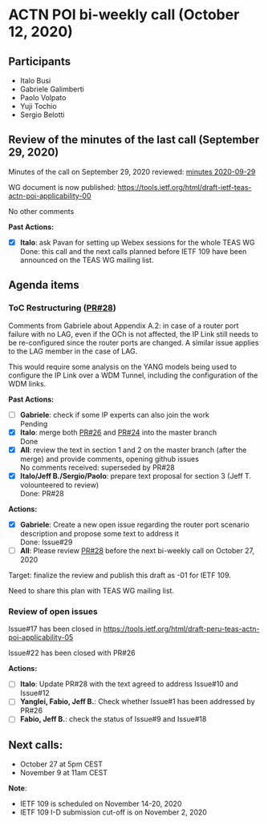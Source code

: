 # ACTN POI bi-weekly call (October 12, 2020)

## Participants
- Italo Busi
- Gabriele Galimberti
- Paolo Volpato
- Yuji Tochio
- Sergio Belotti

## Review of the minutes of the last call (September 29, 2020)

Minutes of the call on September 29, 2020 reviewed: [minutes 2020-09-29](https://github.com/FabioPeruzzini/actn-poi/blob/master/minutes/minutes%202020-09-29.md)

WG document is now published: https://tools.ietf.org/html/draft-ietf-teas-actn-poi-applicability-00

No other comments

**Past Actions:**
- [x] __Italo__: ask Pavan for setting up Webex sessions for the whole TEAS WG\
Done: this call and the next calls planned before IETF 109 have been announced on the TEAS WG mailing list.

## Agenda items

### ToC Restructuring ([PR#28](https://github.com/FabioPeruzzini/actn-poi/pull/28))

Comments from Gabriele about Appendix A.2: in case of a router port failure with no LAG, even if the OCh is not affected, the IP Link still needs to be re-configured since the router ports are changed. A similar issue applies to the LAG member in the case of LAG.

This would require some analysis on the YANG models being used to configure the IP Link over a WDM Tunnel, including the configuration of the WDM links.

**Past Actions:**
- [ ] __Gabriele__: check if some IP experts can also join the work\
Pending
- [x] __Italo__: merge both [PR#26](https://github.com/FabioPeruzzini/actn-poi/pull/26) and [PR#24](https://github.com/FabioPeruzzini/actn-poi/pull/24) into the master branch\
Done
- [x] __All__: review the text in section 1 and 2 on the master branch (after the merge) and provide comments, opening github issues\
No comments received: superseded by PR#28
- [x] __Italo/Jeff B./Sergio/Paolo__: prepare text proposal for section 3 (Jeff T. volounteered to review)\
Done: PR#28

**Actions:**
- [x] __Gabriele__: Create a new open issue regarding the router port scenario description and propose some text to address it\
Done: Issue#29
- [ ] __All__: Please review [PR#28](https://github.com/FabioPeruzzini/actn-poi/pull/28) before the next bi-weekly call on October 27, 2020

Target: finalize the review and publish this draft as -01 for IETF 109.

Need to share this plan with TEAS WG mailing list.

### Review of open issues

Issue#17 has been closed in https://tools.ietf.org/html/draft-peru-teas-actn-poi-applicability-05

Issue#22 has been closed with PR#26

**Actions:**
- [ ] __Italo__: Update PR#28 with the text agreed to address Issue#10 and Issue#12
- [ ] __Yanglei, Fabio, Jeff B.__: Check whether Issue#1 has been addressed by PR#26
- [ ] __Fabio, Jeff B.__: check the status of Issue#9 and Issue#18

## Next calls:
- October 27 at 5pm CEST
- November 9 at 11am CEST

__Note__:
- IETF 109 is scheduled on November 14-20, 2020
- IETF 109 I-D submission cut-off is on November 2, 2020


